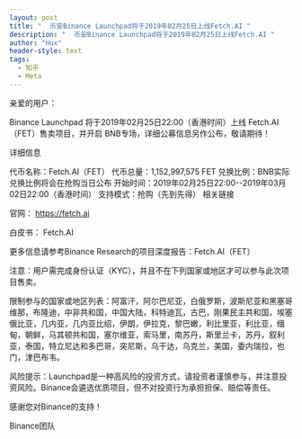 ```yaml
---
layout: post
title: "  币安Binance Launchpad将于2019年02月25日上线Fetch.AI "
description: "  币安Binance Launchpad将于2019年02月25日上线Fetch.AI "
author: "Hux"
header-style: text
tags:
  - 知乎
  - Meta
---
```



亲爱的用户：

Binance Launchpad 将于2019年02月25日22:00（香港时间）上线 Fetch.AI（FET）售卖项目，并开启 BNB专场，详细公募信息另作公布，敬请期待！

详细信息

代币名称：Fetch.AI（FET）
代币总量：1,152,997,575 FET
兑换比例：BNB实际兑换比例将会在抢购当日公布
开始时间：2019年02月25日22:00--2019年03月02日22:00（香港时间）
支持模式：抢购（先到先得）
相关链接

官网： https://fetch.ai

白皮书： Fetch.AI

更多信息请参考Binance Research的项目深度报告：Fetch.AI（FET）

注意：用户需完成身份认证（KYC），并且不在下列国家或地区才可以参与此次项目售卖。

限制参与的国家或地区列表：阿富汗，阿尔巴尼亚，白俄罗斯，波斯尼亚和黑塞哥维那，布隆迪，中非共和国，中国大陆，科特迪瓦，古巴，刚果民主共和国，埃塞俄比亚，几内亚，几内亚比绍，伊朗，伊拉克，黎巴嫩，利比里亚，利比亚，缅甸，朝鲜，马其顿共和国，塞尔维亚，索马里，南苏丹，斯里兰卡，苏丹，叙利亚，泰国，特立尼达和多巴哥，突尼斯，乌干达，乌克兰，美国，委内瑞拉，也门，津巴布韦。

风险提示：Launchpad是一种高风险的投资方式，请投资者谨慎参与，并注意投资风险。Binance会遴选优质项目，但不对投资行为承担担保、赔偿等责任。

 

感谢您对Binance的支持！

 

Binance团队
